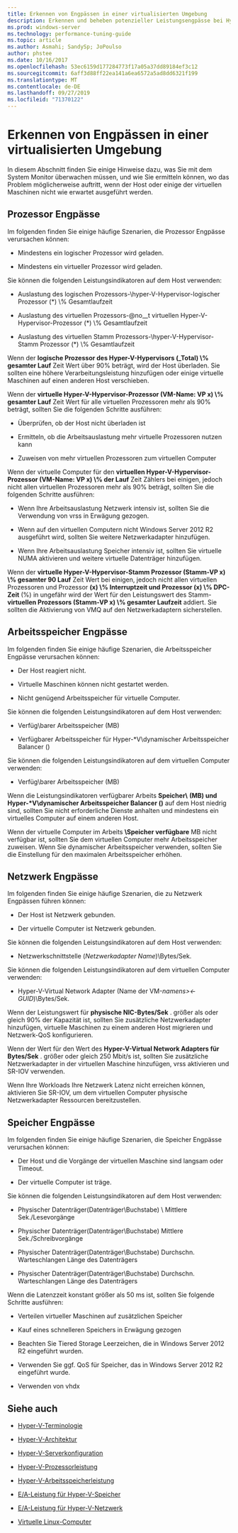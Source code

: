 ```yaml
---
title: Erkennen von Engpässen in einer virtualisierten Umgebung
description: Erkennen und beheben potenzieller Leistungsengpässe bei Hyper-v
ms.prod: windows-server
ms.technology: performance-tuning-guide
ms.topic: article
ms.author: Asmahi; SandySp; JoPoulso
author: phstee
ms.date: 10/16/2017
ms.openlocfilehash: 53ec6159d177284773f17a05a37dd89184ef3c12
ms.sourcegitcommit: 6aff3d88ff22ea141a6ea6572a5ad8dd6321f199
ms.translationtype: MT
ms.contentlocale: de-DE
ms.lasthandoff: 09/27/2019
ms.locfileid: "71370122"
---
```

# <a name="detecting-bottlenecks-in-a-virtualized-environment"></a>Erkennen von Engpässen in einer virtualisierten Umgebung

In diesem Abschnitt finden Sie einige Hinweise dazu, was Sie mit dem System Monitor überwachen müssen, und wie Sie ermitteln können, wo das Problem möglicherweise auftritt, wenn der Host oder einige der virtuellen Maschinen nicht wie erwartet ausgeführt werden.

## <a name="processor-bottlenecks"></a>Prozessor Engpässe

Im folgenden finden Sie einige häufige Szenarien, die Prozessor Engpässe verursachen können:

-   Mindestens ein logischer Prozessor wird geladen.

-   Mindestens ein virtueller Prozessor wird geladen.

Sie können die folgenden Leistungsindikatoren auf dem Host verwenden:

-   Auslastung des logischen Prozessors-\\hyper-V-Hypervisor-logischer Prozessor (\*) \\% Gesamtlaufzeit

-   Auslastung des virtuellen Prozessors-@no__t virtuellen Hyper-V-Hypervisor-Prozessor (\*) \\% Gesamtlaufzeit

-   Auslastung des virtuellen Stamm Prozessors-\\hyper-V-Hypervisor-Stamm Prozessor (\*) \\% Gesamtlaufzeit

Wenn der **logische Prozessor des Hyper-V-Hypervisors (\_Total) \\% gesamter Lauf** Zeit Wert über 90% beträgt, wird der Host überladen. Sie sollten eine höhere Verarbeitungsleistung hinzufügen oder einige virtuelle Maschinen auf einen anderen Host verschieben.

Wenn der **virtuelle Hyper-V-Hypervisor-Prozessor (VM-Name: VP x) \\% gesamter Lauf** Zeit Wert für alle virtuellen Prozessoren mehr als 90% beträgt, sollten Sie die folgenden Schritte ausführen:

-   Überprüfen, ob der Host nicht überladen ist

-   Ermitteln, ob die Arbeitsauslastung mehr virtuelle Prozessoren nutzen kann

-   Zuweisen von mehr virtuellen Prozessoren zum virtuellen Computer

Wenn der virtuelle Computer für den **virtuellen Hyper-V-Hypervisor-Prozessor (VM-Name: VP x) \\% der Lauf** Zeit Zählers bei einigen, jedoch nicht allen virtuellen Prozessoren mehr als 90% beträgt, sollten Sie die folgenden Schritte ausführen:

-   Wenn Ihre Arbeitsauslastung Netzwerk intensiv ist, sollten Sie die Verwendung von vrss in Erwägung gezogen.

-   Wenn auf den virtuellen Computern nicht Windows Server 2012 R2 ausgeführt wird, sollten Sie weitere Netzwerkadapter hinzufügen.

-   Wenn Ihre Arbeitsauslastung Speicher intensiv ist, sollten Sie virtuelle NUMA aktivieren und weitere virtuelle Datenträger hinzufügen.

Wenn der **virtuelle Hyper-V-Hypervisor-Stamm Prozessor (Stamm-VP x) \\% gesamter 90 Lauf** Zeit Wert bei einigen, jedoch nicht allen virtuellen Prozessoren und Prozessor **(x) \\% Interruptzeit und Prozessor (x) \\% DPC-Zeit** (%) in ungefähr wird der Wert für den Leistungswert des Stamm- **virtuellen Prozessors (Stamm-VP x) \\% gesamter Laufzeit** addiert. Sie sollten die Aktivierung von VMQ auf den Netzwerkadaptern sicherstellen.

## <a name="memory-bottlenecks"></a>Arbeitsspeicher Engpässe

Im folgenden finden Sie einige häufige Szenarien, die Arbeitsspeicher Engpässe verursachen können:

-   Der Host reagiert nicht.

-   Virtuelle Maschinen können nicht gestartet werden.

-   Nicht genügend Arbeitsspeicher für virtuelle Computer.

Sie können die folgenden Leistungsindikatoren auf dem Host verwenden:

-   Verfüg\\barer Arbeitsspeicher (MB)

-   Verfügbarer Arbeitsspeicher für Hyper-\*V\\dynamischer Arbeitsspeicher Balancer ()

Sie können die folgenden Leistungsindikatoren auf dem virtuellen Computer verwenden:

-   Verfüg\\barer Arbeitsspeicher (MB)

Wenn die Leistungsindikatoren verfügbarer Arbeits **Speicher\\** **(MB) und Hyper-\*V\\dynamischer Arbeitsspeicher Balancer ()** auf dem Host niedrig sind, sollten Sie nicht erforderliche Dienste anhalten und mindestens ein virtuelles Computer auf einem anderen Host.

Wenn der virtuelle Computer im Arbeits **\\Speicher verfügbare** MB nicht verfügbar ist, sollten Sie dem virtuellen Computer mehr Arbeitsspeicher zuweisen. Wenn Sie dynamischer Arbeitsspeicher verwenden, sollten Sie die Einstellung für den maximalen Arbeitsspeicher erhöhen.

## <a name="network-bottlenecks"></a>Netzwerk Engpässe

Im folgenden finden Sie einige häufige Szenarien, die zu Netzwerk Engpässen führen können:

-   Der Host ist Netzwerk gebunden.

-   Der virtuelle Computer ist Netzwerk gebunden.

Sie können die folgenden Leistungsindikatoren auf dem Host verwenden:

-   Netzwerkschnittstelle (*Netzwerkadapter Name*)\\Bytes/Sek.

Sie können die folgenden Leistungsindikatoren auf dem virtuellen Computer verwenden:

-   Hyper-V-Virtual Network Adapter (Name der VM-*namens&gt;&lt;-GUID*)\\Bytes/Sek.

Wenn der Leistungswert für **physische NIC-Bytes/Sek** . größer als oder gleich 90% der Kapazität ist, sollten Sie zusätzliche Netzwerkadapter hinzufügen, virtuelle Maschinen zu einem anderen Host migrieren und Netzwerk-QoS konfigurieren.

Wenn der Wert für den Wert des **Hyper-V-Virtual Network Adapters für Bytes/Sek** . größer oder gleich 250 Mbit/s ist, sollten Sie zusätzliche Netzwerkadapter in der virtuellen Maschine hinzufügen, vrss aktivieren und SR-IOV verwenden.

Wenn Ihre Workloads Ihre Netzwerk Latenz nicht erreichen können, aktivieren Sie SR-IOV, um dem virtuellen Computer physische Netzwerkadapter Ressourcen bereitzustellen.

## <a name="storage-bottlenecks"></a>Speicher Engpässe

Im folgenden finden Sie einige häufige Szenarien, die Speicher Engpässe verursachen können:

-   Der Host und die Vorgänge der virtuellen Maschine sind langsam oder Timeout.

-   Der virtuelle Computer ist träge.

Sie können die folgenden Leistungsindikatoren auf dem Host verwenden:

-   Physischer Datenträger(Datenträger\\Buchstabe) \ Mittlere Sek./Lesevorgänge

-   Physischer Datenträger(Datenträger\\Buchstabe) Mittlere Sek./Schreibvorgänge

-   Physischer Datenträger(Datenträger\\Buchstabe) Durchschn. Warteschlangen Länge des Datenträgers

-   Physischer Datenträger(Datenträger\\Buchstabe) Durchschn. Warteschlangen Länge des Datenträgers

Wenn die Latenzzeit konstant größer als 50 ms ist, sollten Sie folgende Schritte ausführen:

-   Verteilen virtueller Maschinen auf zusätzlichen Speicher

-   Kauf eines schnelleren Speichers in Erwägung gezogen

-   Beachten Sie Tiered Storage Leerzeichen, die in Windows Server 2012 R2 eingeführt wurden.

-   Verwenden Sie ggf. QoS für Speicher, das in Windows Server 2012 R2 eingeführt wurde.

-   Verwenden von vhdx

## <a name="see-also"></a>Siehe auch

-   [Hyper-V-Terminologie](terminology.md)

-   [Hyper-V-Architektur](architecture.md)

-   [Hyper-V-Serverkonfiguration](configuration.md)

-   [Hyper-V-Prozessorleistung](processor-performance.md)

-   [Hyper-V-Arbeitsspeicherleistung](memory-performance.md)

-   [E/A-Leistung für Hyper-V-Speicher](storage-io-performance.md)

-   [E/A-Leistung für Hyper-V-Netzwerk](network-io-performance.md)

-   [Virtuelle Linux-Computer](linux-virtual-machine-considerations.md)
